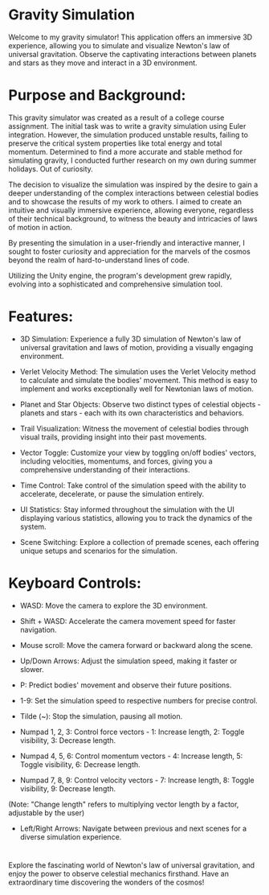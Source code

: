 # Gravity Simulation
Welcome to my gravity simulator! This application offers an immersive 3D experience, allowing you to simulate and visualize Newton's law of universal gravitation. Observe the captivating interactions between planets and stars as they move and interact in a 3D environment.

# Purpose and Background:
This gravity simulator was created as a result of a college course assignment. The initial task was to write a gravity simulation using Euler integration. However, the simulation produced unstable results, failing to preserve the critical system properties like total energy and total momentum. Determined to find a more accurate and stable method for simulating gravity, I conducted further research on my own during summer holidays. Out of curiosity.

The decision to visualize the simulation was inspired by the desire to gain a deeper understanding of the complex interactions between celestial bodies and to showcase the results of my work to others. I aimed to create an intuitive and visually immersive experience, allowing everyone, regardless of their technical background, to witness the beauty and intricacies of laws of motion in action.

By presenting the simulation in a user-friendly and interactive manner, I sought to  foster curiosity and appreciation for the marvels of the cosmos beyond the realm of hard-to-understand lines of code.

Utilizing the Unity engine, the program's development grew rapidly, evolving into a sophisticated and comprehensive simulation tool.

# Features:
* 3D Simulation: Experience a fully 3D simulation of Newton's law of universal gravitation and laws of motion, providing a visually engaging environment.

* Verlet Velocity Method: The simulation uses the Verlet Velocity method to calculate and simulate the bodies' movement. This method is easy to implement and works exceptionally well for Newtonian laws of motion.

* Planet and Star Objects: Observe two distinct types of celestial objects - planets and stars - each with its own characteristics and behaviors.

* Trail Visualization: Witness the movement of celestial bodies through visual trails, providing insight into their past movements.

* Vector Toggle: Customize your view by toggling on/off bodies' vectors, including velocities, momentums, and forces, giving you a comprehensive understanding of their interactions.

* Time Control: Take control of the simulation speed with the ability to accelerate, decelerate, or pause the simulation entirely.

* UI Statistics: Stay informed throughout the simulation with the UI displaying various statistics, allowing you to track the dynamics of the system.

* Scene Switching: Explore a collection of premade scenes, each offering unique setups and scenarios for the simulation.

# Keyboard Controls:
* WASD: Move the camera to explore the 3D environment.

* Shift + WASD: Accelerate the camera movement speed for faster navigation.

* Mouse scroll: Move the camera forward or backward along the scene.

* Up/Down Arrows: Adjust the simulation speed, making it faster or slower.

* P: Predict bodies' movement and observe their future positions.

* 1-9: Set the simulation speed to respective numbers for precise control.

* Tilde (~): Stop the simulation, pausing all motion.

* Numpad 1, 2, 3: Control force vectors - 1: Increase length, 2: Toggle visibility, 3: Decrease length.

* Numpad 4, 5, 6: Control momentum vectors - 4: Increase length, 5: Toggle visibility, 6: Decrease length.

* Numpad 7, 8, 9: Control velocity vectors - 7: Increase length, 8: Toggle visibility, 9: Decrease length.

(Note: "Change length" refers to multiplying vector length by a factor, adjustable by the user)

* Left/Right Arrows: Navigate between previous and next scenes for a diverse simulation experience.

#
Explore the fascinating world of Newton's law of universal gravitation, and enjoy the power to observe celestial mechanics firsthand. Have an extraordinary time discovering the wonders of the cosmos!